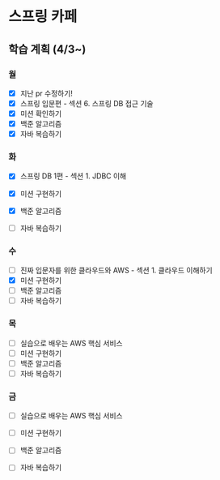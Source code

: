 # 스프링 카페
## 학습 계획 (4/3~)

### 월
- [x] 지난 pr 수정하기!
- [x] 스프링 입문편 - 섹션 6. 스프링 DB 접근 기술
- [x] 미션 확인하기
- [x] 백준 알고리즘
- [x] 자바 복습하기

### 화
- [x] 스프링 DB 1편 - 섹션 1. JDBC 이해
- [x] 미션 구현하기
- [x] 백준 알고리즘
- [ ] 자바 복습하기


### 수
- [ ] 진짜 입문자를 위한 클라우드와 AWS - 섹션 1. 클라우드 이해하기
- [x] 미션 구현하기
- [ ] 백준 알고리즘
- [ ] 자바 복습하기

### 목
- [ ] 실습으로 배우는 AWS 핵심 서비스
- [ ] 미션 구현하기
- [ ] 백준 알고리즘
- [ ] 자바 복습하기

### 금
- [ ] 실습으로 배우는 AWS 핵심 서비스
- [ ] 미션 구현하기
- [ ] 백준 알고리즘
- [ ] 자바 복습하기



